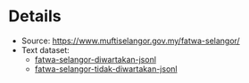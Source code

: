 # Details
- Source: https://www.muftiselangor.gov.my/fatwa-selangor/
- Text dataset:
  - [fatwa-selangor-diwartakan-jsonl](https://huggingface.co/datasets/Ammar-Azman/crawl-mufti-selangor/resolve/main/fatwa_selangor_diwartakan.jsonl?download=true)
  - [fatwa-selangor-tidak-diwartakan-jsonl](https://huggingface.co/datasets/Ammar-Azman/crawl-mufti-selangor/resolve/main/fatwa_selangor_tidak_diwartakan.jsonl?download=true)
